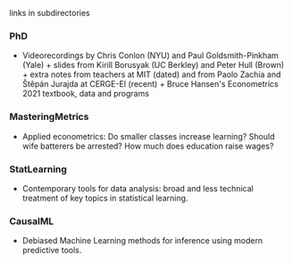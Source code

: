 links in subdirectories

### PhD
- Videorecordings by Chris Conlon (NYU) and Paul Goldsmith-Pinkham (Yale) + slides from Kirill Borusyak (UC Berkley) and Peter Hull (Brown) + extra notes from teachers at MIT (dated) and from Paolo Zachia and Štěpán Jurajda at CERGE-EI (recent) + Bruce Hansen's Econometrics 2021 textbook, data and programs 

### MasteringMetrics 
- Applied econometrics: Do smaller classes increase learning? Should wife batterers be arrested? How much does education raise wages?  

### StatLearning 
- Contemporary tools for data analysis: broad and less technical treatment of key topics in statistical learning.
  
### CausalML
- Debiased Machine Learning methods for inference using modern predictive tools.
